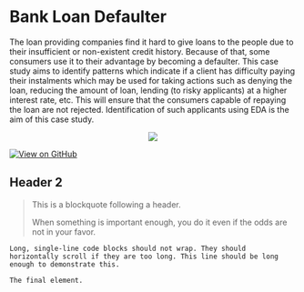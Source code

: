# Bank Loan Defaulter

The loan providing companies find it hard to give loans to the people due to their insufficient or non-existent credit history. Because of that, some consumers use it to their advantage by becoming a defaulter. This case study aims to identify patterns which indicate if a client has difficulty paying their instalments which may be used for taking actions such as denying the loan, reducing the amount of loan, lending (to risky applicants) at a higher interest rate, etc. This will ensure that the consumers capable of repaying the loan are not rejected. Identification of such applicants using EDA is the aim of this case study.

<center><img src="images/fraud_detection.jpg"/></center>

[![View on GitHub](https://img.shields.io/badge/GitHub-View_on_GitHub-blue?logo=GitHub)](https://github.com/Akshath-KR/Bank-Loan-Defaulter/tree/main)

## Header 2

> This is a blockquote following a header.
>
> When something is important enough, you do it even if the odds are not in your favor.


```
Long, single-line code blocks should not wrap. They should horizontally scroll if they are too long. This line should be long enough to demonstrate this.
```

```
The final element.
```
